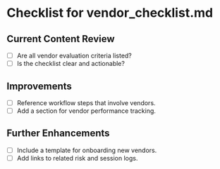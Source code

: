 # Checklist for vendor_checklist.md

## Current Content Review

- [ ] Are all vendor evaluation criteria listed?
- [ ] Is the checklist clear and actionable?

## Improvements

- [ ] Reference workflow steps that involve vendors.
- [ ] Add a section for vendor performance tracking.

## Further Enhancements

- [ ] Include a template for onboarding new vendors.
- [ ] Add links to related risk and session logs.
